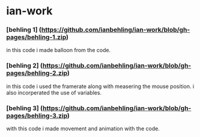 # ian-work
### [behling 1] (https://github.com/ianbehling/ian-work/blob/gh-pages/behling-1.zip)
in this code i made balloon from the code.
### [behling 2] (https://github.com/ianbehling/ian-work/blob/gh-pages/behling-2.zip)
in this code i used the framerate along with measering the mouse position. i also incorperated the use of variables.
### [behling 3] (https://github.com/ianbehling/ian-work/blob/gh-pages/behling-3.zip)
with this code i made movement and animation with the code.
